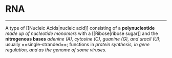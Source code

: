 # RNA
---
A type of [[Nucleic Acids|nucleic acid]] consisting of a **polynucleotide** *made up of nucleotide monomers* with a [[Ribose|ribose sugar]] and the **nitrogenous bases** *adenine (A), cytosine (C), guanine (G), and uracil (U)*; usually ==single-stranded==; functions in *protein synthesis, in gene regulation, and as the genome of some viruses*.